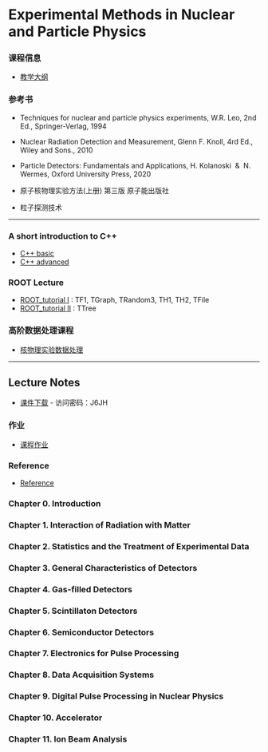 # Experimental Methods in Nuclear and Particle Physics

### 课程信息
- [教学大纲](Syllabus.md)

### 参考书 

- Techniques for nuclear and particle physics experiments, W.R. Leo, 2nd Ed., Springer-Verlag, 1994
- Nuclear Radiation Detection and Measurement, Glenn F. Knoll, 4rd Ed., Wiley and Sons., 2010
- Particle Detectors: Fundamentals and Applications, H. Kolanoski  &  N. Wermes, Oxford University Press, 2020

- 原子核物理实验方法(上册) 第三版 原子能出版社
- 粒子探测技术

---  

### A short introduction to C++
 - [C++ basic](https://zhihuanli.github.io/Experimental-Data-Analysis-Course/chapt0/introduction_basic.html)
 - [C++ advanced](https://zhihuanli.github.io/Experimental-Data-Analysis-Course/chapt0/introduction_advanced.html)

### ROOT Lecture
- [ROOT_tutorial I](https://zhihuanli.github.io/Experimental-Method-in-Nuclear-Physics/ROOT/ROOT_I.html)   : TF1, TGraph, TRandom3, TH1, TH2, TFile
- [ROOT_tutorial II](https://zhihuanli.github.io/Experimental-Method-in-Nuclear-Physics/ROOT/ROOT_II.html) : TTree

 
### 高阶数据处理课程
 - [核物理实验数据处理](https://zhihuanli.github.io/Experimental-Data-Analysis-Course/)
 
---

## Lecture Notes
* [课件下载](https://disk.pku.edu.cn:443/link/B40B86B908899DB6A89DDCF7AF881F00) - 访问密码：J6JH
 

### 作业
- [课程作业](coursework.md)  

### Reference
- [Reference](reference.md)

### Chapter 0. Introduction

### Chapter 1. Interaction of Radiation with Matter 
    
### Chapter 2. Statistics and the Treatment of Experimental Data

### Chapter 3. General Characteristics of Detectors

### Chapter 4. Gas-filled Detectors

### Chapter 5. Scintillaton Detectors

### Chapter 6. Semiconductor Detectors

### Chapter 7. Electronics for Pulse Processing

### Chapter 8. Data Acquisition Systems

### Chapter 9. Digital Pulse Processing in Nuclear Physics


### Chapter 10. Accelerator


### Chapter 11. Ion Beam Analysis
